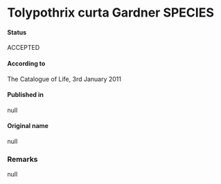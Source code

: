 # Tolypothrix curta Gardner SPECIES

#### Status
ACCEPTED

#### According to
The Catalogue of Life, 3rd January 2011

#### Published in
null

#### Original name
null

### Remarks
null